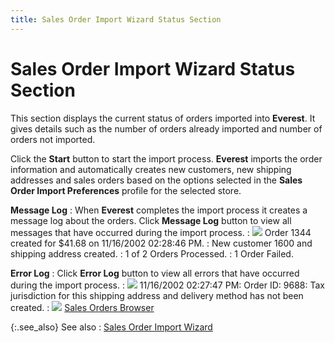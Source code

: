 ```yaml
---
title: Sales Order Import Wizard Status Section
---
```


# Sales Order Import Wizard Status Section


This section displays the current status of orders imported into **Everest**. It gives details such as the  number of orders already imported and number of orders not imported.


Click the **Start** button to start  the import process. **Everest** imports  the order information and automatically creates new customers, new shipping  addresses and sales orders based on the options selected in the **Sales Order Import Preferences** profile  for the selected store.


**Message Log**
: When **Everest**  completes the import process it creates a message log about the orders.  Click **Message Log** button to view  all messages that have occurred during the import process.
: ![]({{site.utl_baseurl}}/img/example.gif) Order 1344 created for $41.68 on 11/16/2002 02:28:46 PM.
: New customer 1600 and shipping address  created.
: 1 of 2 Orders Processed.
: 1 Order Failed.


**Error Log**
: Click **Error Log**  button to view all errors that have occurred during the import process.
: ![]({{site.utl_baseurl}}/img/example.gif) 11/16/2002 02:27:47 PM: Order ID: 9688: Tax jurisdiction  for this shipping address and delivery method has not been created.
: ![]({{site.utl_baseurl}}/img/lens.gif) [Sales  Orders Browser]({{site.sp_chm}}/sales-docs/sales-orders/sales-orders-browser/sales_order_browser.html)


{:.see_also}
See also
: [Sales  Order Import Wizard]({{site.utl_baseurl}}/db-utils/so-import/wizard/orders_import_to_everest_profile_yahoo_import_utility_content.html)
